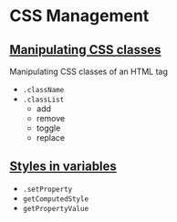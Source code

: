 # CSS Management

## [Manipulating CSS classes](/JavaScript/Document-Object-Model/manipulating-css/)

Manipulating CSS classes of an HTML tag

- `.className`
- `.classList`
  - add
  - remove
  - toggle
  - replace

## [Styles in variables](/JavaScript/Document-Object-Model/style-variable/)

- `.setProperty`
- `getComputedStyle`
- `getPropertyValue`
